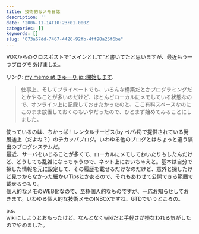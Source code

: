 ```yaml
---
title: 技術的なメモ日誌
description: ''
date: '2006-11-14T10:23:01.000Z'
categories: []
keywords: []
slug: "073a67dd-7467-4426-92fb-4ff98a25f6be"
---
```

VOXからのクロスポストで”メインとして”と書いてたと思いますが、最近もう一つブログをあげました。

リンク: [my memo at きゅーり.jp::開始します](http://web.qli.jp/?eid=1 "my memo at きゅーり.jp::開始します").

> 仕事上、そしてプライベートでも、いろんな構築だとかプログラミングだとかやることが多いのだけど、ほとんどローカルにメモしている状態なので、オンライン上に記録しておきたかったのと、ここ有料スペースなのにこのまま放置しておくのもいやだったので、ひとまず始めてみることにしました。

使っているのは、ちかっぱ！レンタルサービス(by ペパボ)で提供されている発展途上（だよね？）のチカッパブログ。いわゆる他のブログとはちょっと違う演出のブログシステムだ。  
最近、サーバをいじることが多くて、ローカルにメモしておいたりもしたんだけど、どうしても乱雑になっちゃうので、ネット上においちゃえと。基本は自分で探した情報を元に設定して、その履歴を載せるだけなのだけど、意外と探したけど見つからなかった細かいTipsとかあるので、それもあわせて公開できる範囲で載せるつもり。  
個人的なメモのWEB化なので、至極個人的なものですが、一応お知らせしておきます。いわゆる個人的な技術メモのINBOXですね、GTDでいうところの。

p.s.  
wikiにしようとおもったけど、なんとなくwikiだと手軽さが損なわれる気がしたのでやめました。
